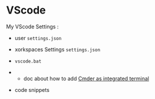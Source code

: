 # VScode

My VScode Settings :

- user ``settings.json``
- xorkspaces Settings ``settings.json``
- ``vscode.bat``
- - doc about how to add [Cmder as integrated terminal](https://blog.juansorroche.com/integrer-cmder-a-visual-studio-code)

- code snippets

